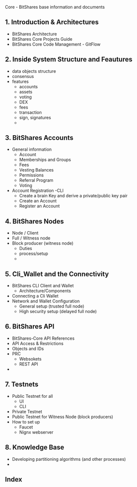 Core - BitShares base information and documents

## 1. Introduction & Architectures
- BitShares Architecture
- BitShares Core Projects Guide
- BitShares Core Code Management - GitFlow

## 2. Inside System Structure and Feautures
- data objects structure
- consensus
- features 
  - accounts
  - assets
  - voting
  - DEX
  - fees
  - transaction
  - sign, signatures
  -

## 3. BitShares Accounts
- General information 
  - Account
  - Memberships and Groups
  - Fees
  - Vesting Balances
  - Permissions
  - Referral Program
  - Voting
- Account Registration -CLI
  - Create a brain Key and derive a private/public key pair
  - Create an Account
  - Register an Account

## 4. BitShares Nodes
- Node / Client
- Full / Witness node
- Block producer (witness node)
  - Duties
  - process/setup
  - 
  
## 5. Cli_Wallet and the Connectivity 
- BitShares CLI Client and Wallet 
  - Architecture/Components
- Connecting a Cli Wallet
- Network and Wallet Configuration
  - General setup (trusted full node)
  - High security setup (delayed full node)


## 6. BitShares API
- BitShares-Core API References
- API Access & Restrictions
- Objects and IDs
- PRC
  - Websokets
  - REST API
- 

## 7. Testnets
- Public Testnet for all
  - UI
  - CLI
- Private Testnet
- Public Testnet for Witness Node (block producers)
- How to set up
  - Faucet
  - Nignx webserver
   
  
## 8. Knowledge Base
- Developing partitioning algorithms (and other processes)
- 
  
## Index  
  
  
  
